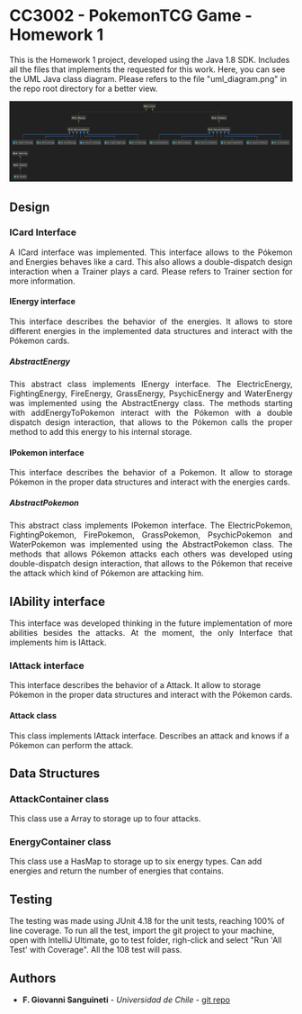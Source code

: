 # CC3002 - PokemonTCG Game - Homework 1

This is the Homework 1 project, developed using the Java 1.8 SDK. Includes all the files that implements the requested for this work. Here, you can see the UML Java class diagram.
Please refers to the file "uml_diagram.png" in the repo root directory for a better view.

![Alt text](uml_diagram.png "UML")

## Design

### ICard Interface
<p align="justify">
A ICard interface was implemented. This interface allows to the Pókemon and Energies behaves like a card.
This also allows a double-dispatch design interaction when a Trainer plays a card. Please refers to Trainer section for more information.
</p>

#### IEnergy interface
<p align="justify">
This interface describes the behavior of the energies. It allows to store different energies in the implemented data structures and interact with the Pókemon cards.
</p>


##### AbstractEnergy

<p align="justify">
This abstract class implements IEnergy interface. The ElectricEnergy, FightingEnergy, FireEnergy, GrassEnergy, PsychicEnergy
and WaterEnergy was implemented using the AbstractEnergy class. The methods starting with addEnergyToPokemon 
interact with the Pókemon with a double dispatch design interaction, that allows to the Pókemon calls
the proper method to add this energy to his internal storage.
</p>


#### IPokemon interface

<p align="justify">
This interface describes the behavior of a Pokemon. It allow to storage Pókemon in the proper data structures and interact with the energies cards.
</p>

##### AbstractPokemon
<p align="justify">
This abstract class implements IPokemon interface. The ElectricPokemon, FightingPokemon, FirePokemon, GrassPokemon, PsychicPokemon
and WaterPokemon was implemented using the AbstractPokemon class. The methods that allows Pókemon attacks each others
was developed using double-dispatch design interaction, that allows to the Pókemon that receive the attack which kind of 
Pókemon are attacking him. 
</p>

## IAbility interface
<p align="justify">
This interface was developed thinking in the future implementation of more abilities besides the attacks.
At the moment, the only Interface that implements him is IAttack.
</p>

### IAttack interface

This interface describes the behavior of a Attack. It allow to storage Pókemon in the proper data structures and interact with the Pókemon cards.

#### Attack class

This class implements IAttack interface. Describes an attack and knows if a Pókemon can perform the attack.

## Data Structures

### AttackContainer class
   This class use a Array to storage up to four attacks.

### EnergyContainer class

This class use a HasMap to storage up to six energy types. Can add energies and return the number of energies that contains.

## Testing

The testing was made using JUnit 4.18 for the unit tests, reaching 100% of line coverage. 
To run all the test, import the git project to your machine, open with IntelliJ Ultimate, 
go to test folder, righ-click and select "Run 'All Test' with Coverage". All the 108 test will pass.

## Authors

* **F. Giovanni Sanguineti** - *Universidad de Chile* - [git repo](https://github.com/fgsanguineti/)



